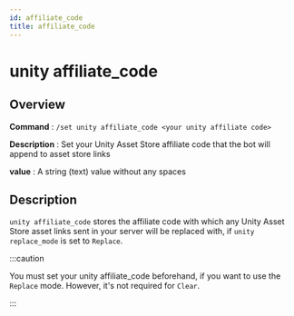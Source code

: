 ```yaml
---
id: affiliate_code
title: affiliate_code
---
```


# unity affiliate_code

## Overview

**Command** : `/set unity affiliate_code <your unity affiliate code>`

**Description** : Set your Unity Asset Store affiliate code that the bot will append to asset store links

**value** : A string (text) value without any spaces

## Description

`unity affiliate_code` stores the affiliate code with which any Unity Asset Store asset links sent in your
server will be replaced with, if `unity replace_mode` is set to `Replace`.

:::caution

You must set your unity affiliate_code beforehand, if you want to use the `Replace` mode. However, it's not required
for `Clear`.

:::